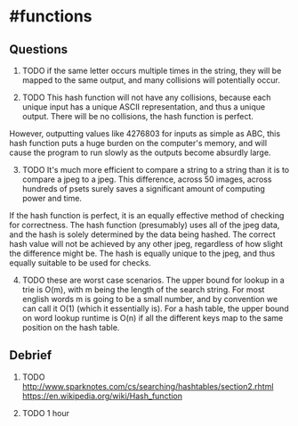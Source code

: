 # #functions

## Questions

1. TODO
if the same letter occurs multiple times in the string, they will be mapped to the same output, and many collisions will potentially occur.

2. TODO
This hash function will not have any collisions, because each unique input has a unique ASCII representation, and thus a unique output.
There will be no collisions, the hash function is perfect.

However, outputting values like 4276803 for inputs as simple as ABC, this hash function puts a huge burden on the computer's memory,
and will cause the program to run slowly as the outputs become absurdly large.


3. TODO
It's much more efficient to compare a string to a string than it is to compare a jpeg to a jpeg. This difference, across 50 images,
across hundreds of psets surely saves a significant amount of computing power and time.

If the hash function is perfect, it is an equally effective method of checking for correctness. The hash function (presumably) uses
all of the jpeg data, and the hash is solely determined by the data being hashed. The correct hash value will not be achieved by any other
jpeg, regardless of how slight the difference might be. The hash is equally unique to the jpeg, and thus equally suitable to be used
for checks.

4. TODO
these are worst case scenarios. The upper bound for lookup in a trie is O(m), with m being the length of the search string. For most english
words m is going to be a small number, and by convention we can call it O(1) (which it essentially is). For a hash table, the upper bound on
word lookup runtime is O(n) if all the different keys map to the same position on the hash table.

## Debrief

1. TODO
http://www.sparknotes.com/cs/searching/hashtables/section2.rhtml
https://en.wikipedia.org/wiki/Hash_function

2. TODO
1 hour